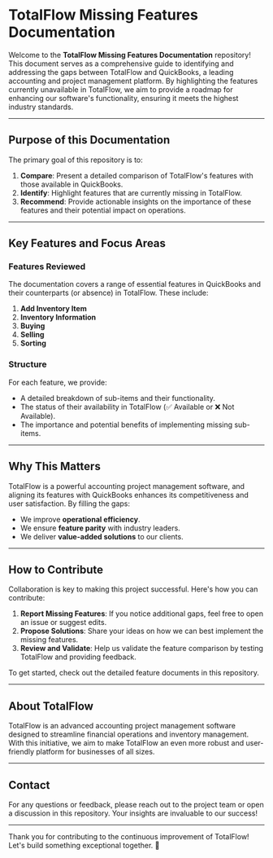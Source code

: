 # TotalFlow Missing Features Documentation

Welcome to the **TotalFlow Missing Features Documentation** repository! This document serves as a comprehensive guide to identifying and addressing the gaps between TotalFlow and QuickBooks, a leading accounting and project management platform. By highlighting the features currently unavailable in TotalFlow, we aim to provide a roadmap for enhancing our software's functionality, ensuring it meets the highest industry standards.

---

## **Purpose of this Documentation**

The primary goal of this repository is to:  
1. **Compare**: Present a detailed comparison of TotalFlow's features with those available in QuickBooks.  
2. **Identify**: Highlight features that are currently missing in TotalFlow.  
3. **Recommend**: Provide actionable insights on the importance of these features and their potential impact on operations.

---

## **Key Features and Focus Areas**

### Features Reviewed
The documentation covers a range of essential features in QuickBooks and their counterparts (or absence) in TotalFlow. These include:  
1. **Add Inventory Item**  
2. **Inventory Information**  
3. **Buying**  
4. **Selling**  
5. **Sorting**

### Structure
For each feature, we provide:  
- A detailed breakdown of sub-items and their functionality.  
- The status of their availability in TotalFlow (✅ Available or ❌ Not Available).  
- The importance and potential benefits of implementing missing sub-items.  

---

## **Why This Matters**

TotalFlow is a powerful accounting project management software, and aligning its features with QuickBooks enhances its competitiveness and user satisfaction. By filling the gaps:  
- We improve **operational efficiency**.  
- We ensure **feature parity** with industry leaders.  
- We deliver **value-added solutions** to our clients.

---

## **How to Contribute**

Collaboration is key to making this project successful. Here's how you can contribute:  
1. **Report Missing Features**: If you notice additional gaps, feel free to open an issue or suggest edits.  
2. **Propose Solutions**: Share your ideas on how we can best implement the missing features.  
3. **Review and Validate**: Help us validate the feature comparison by testing TotalFlow and providing feedback.

To get started, check out the detailed feature documents in this repository.  

---

## **About TotalFlow**

TotalFlow is an advanced accounting project management software designed to streamline financial operations and inventory management. With this initiative, we aim to make TotalFlow an even more robust and user-friendly platform for businesses of all sizes.

---

## **Contact**

For any questions or feedback, please reach out to the project team or open a discussion in this repository. Your insights are invaluable to our success!

---

Thank you for contributing to the continuous improvement of TotalFlow!  
Let's build something exceptional together. 🚀
